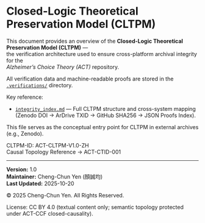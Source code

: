 # Closed-Logic Theoretical Preservation Model (CLTPM)

This document provides an overview of the **Closed-Logic Theoretical Preservation Model (CLTPM)** —  
the verification architecture used to ensure cross-platform archival integrity for the  
_Alzheimer’s Choice Theory (ACT)_ repository.

All verification data and machine-readable proofs are stored in the  
[`.verifications/`](./.verifications/) directory.

Key reference:
- [`integrity_index.md`](./.verifications/integrity_index.md) — Full CLTPM structure and cross-system mapping  
  (Zenodo DOI → ArDrive TXID → GitHub SHA256 → JSON Proofs Index).

This file serves as the conceptual entry point for CLTPM in external archives (e.g., Zenodo).

CLTPM-ID: ACT-CLTPM-V1.0-ZH  
Causal Topology Reference → ACT-CTID-001

---

**Version:** 1.0  
**Maintainer:** Cheng-Chun Yen (顏誠均)  
**Last Updated:** 2025-10-20

© 2025 Cheng-Chun Yen. All Rights Reserved.

License: CC BY 4.0 (textual content only; semantic topology protected under ACT-CCF closed-causality).
